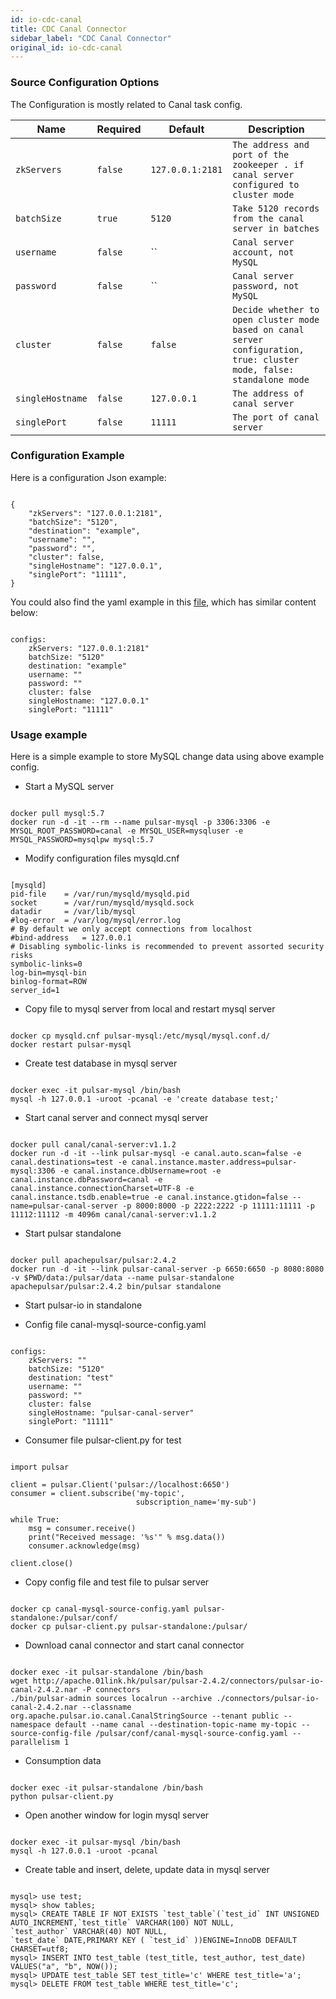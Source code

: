 ```yaml
---
id: io-cdc-canal
title: CDC Canal Connector
sidebar_label: "CDC Canal Connector"
original_id: io-cdc-canal
---
```


### Source Configuration Options

The Configuration is mostly related to Canal task config.

| Name | Required | Default | Description |
|------|----------|---------|-------------|
| `zkServers` | `false` | `127.0.0.1:2181` | `The address and port of the zookeeper . if canal server configured to cluster mode` |
| `batchSize` | `true` | `5120` | `Take 5120 records from the canal server in batches` |
| `username` | `false` | `` | `Canal server account, not MySQL` |
| `password` | `false` | `` | `Canal server password, not MySQL` |
| `cluster` | `false` | `false` | `Decide whether to open cluster mode based on canal server configuration, true: cluster mode, false: standalone mode` |
| `singleHostname` | `false` | `127.0.0.1` | `The address of canal server` |
| `singlePort` | `false` | `11111` | `The port of canal server` |


### Configuration Example

Here is a configuration Json example:

```$json

{
    "zkServers": "127.0.0.1:2181",
    "batchSize": "5120",
    "destination": "example",
    "username": "",
    "password": "",
    "cluster": false,
    "singleHostname": "127.0.0.1",
    "singlePort": "11111",
}

```

You could also find the yaml example in this [file](https://github.com/apache/pulsar/blob/master/pulsar-io/canal/src/main/resources/canal-mysql-source-config.yaml), which has similar content below:

```$yaml

configs:
    zkServers: "127.0.0.1:2181"
    batchSize: "5120"
    destination: "example"
    username: ""
    password: ""
    cluster: false
    singleHostname: "127.0.0.1"
    singlePort: "11111"

```

### Usage example

Here is a simple example to store MySQL change data using above example config.

- Start a MySQL server

```$bash

docker pull mysql:5.7
docker run -d -it --rm --name pulsar-mysql -p 3306:3306 -e MYSQL_ROOT_PASSWORD=canal -e MYSQL_USER=mysqluser -e MYSQL_PASSWORD=mysqlpw mysql:5.7

```

- Modify configuration files mysqld.cnf

```

[mysqld]
pid-file    = /var/run/mysqld/mysqld.pid
socket      = /var/run/mysqld/mysqld.sock
datadir     = /var/lib/mysql
#log-error  = /var/log/mysql/error.log
# By default we only accept connections from localhost
#bind-address   = 127.0.0.1
# Disabling symbolic-links is recommended to prevent assorted security risks
symbolic-links=0
log-bin=mysql-bin
binlog-format=ROW
server_id=1

```

- Copy file to mysql server from local and restart mysql server

```$bash

docker cp mysqld.cnf pulsar-mysql:/etc/mysql/mysql.conf.d/
docker restart pulsar-mysql

```

- Create test database in mysql server

```$bash

docker exec -it pulsar-mysql /bin/bash
mysql -h 127.0.0.1 -uroot -pcanal -e 'create database test;'

```

- Start canal server and connect mysql server

```

docker pull canal/canal-server:v1.1.2
docker run -d -it --link pulsar-mysql -e canal.auto.scan=false -e canal.destinations=test -e canal.instance.master.address=pulsar-mysql:3306 -e canal.instance.dbUsername=root -e canal.instance.dbPassword=canal -e canal.instance.connectionCharset=UTF-8 -e canal.instance.tsdb.enable=true -e canal.instance.gtidon=false --name=pulsar-canal-server -p 8000:8000 -p 2222:2222 -p 11111:11111 -p 11112:11112 -m 4096m canal/canal-server:v1.1.2

```

- Start pulsar standalone

```$bash

docker pull apachepulsar/pulsar:2.4.2
docker run -d -it --link pulsar-canal-server -p 6650:6650 -p 8080:8080 -v $PWD/data:/pulsar/data --name pulsar-standalone apachepulsar/pulsar:2.4.2 bin/pulsar standalone

```

- Start pulsar-io in standalone

- Config file canal-mysql-source-config.yaml

```$yaml

configs:
    zkServers: ""
    batchSize: "5120"
    destination: "test"
    username: ""
    password: ""
    cluster: false
    singleHostname: "pulsar-canal-server"
    singlePort: "11111"

```

- Consumer file pulsar-client.py for test

```

import pulsar

client = pulsar.Client('pulsar://localhost:6650')
consumer = client.subscribe('my-topic',
                            subscription_name='my-sub')

while True:
    msg = consumer.receive()
    print("Received message: '%s'" % msg.data())
    consumer.acknowledge(msg)

client.close()

```

- Copy config file and test file to pulsar server

```$bash

docker cp canal-mysql-source-config.yaml pulsar-standalone:/pulsar/conf/
docker cp pulsar-client.py pulsar-standalone:/pulsar/

```

- Download canal connector and start canal connector

```$bash

docker exec -it pulsar-standalone /bin/bash
wget http://apache.01link.hk/pulsar/pulsar-2.4.2/connectors/pulsar-io-canal-2.4.2.nar -P connectors
./bin/pulsar-admin sources localrun --archive ./connectors/pulsar-io-canal-2.4.2.nar --classname org.apache.pulsar.io.canal.CanalStringSource --tenant public --namespace default --name canal --destination-topic-name my-topic --source-config-file /pulsar/conf/canal-mysql-source-config.yaml --parallelism 1

```

- Consumption data 

```$bash

docker exec -it pulsar-standalone /bin/bash
python pulsar-client.py

```

- Open another window for login mysql server

```$bash

docker exec -it pulsar-mysql /bin/bash
mysql -h 127.0.0.1 -uroot -pcanal

```

- Create table and insert, delete, update data in mysql server

```

mysql> use test;
mysql> show tables;
mysql> CREATE TABLE IF NOT EXISTS `test_table`(`test_id` INT UNSIGNED AUTO_INCREMENT,`test_title` VARCHAR(100) NOT NULL,
`test_author` VARCHAR(40) NOT NULL,
`test_date` DATE,PRIMARY KEY ( `test_id` ))ENGINE=InnoDB DEFAULT CHARSET=utf8;
mysql> INSERT INTO test_table (test_title, test_author, test_date) VALUES("a", "b", NOW());
mysql> UPDATE test_table SET test_title='c' WHERE test_title='a';
mysql> DELETE FROM test_table WHERE test_title='c';

```

